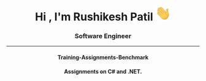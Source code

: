 <p align="center">


 <h1 align="center">Hi , I'm Rushikesh Patil  <img  src="https://raw.githubusercontent.com/ABSphreak/ABSphreak/master/gifs/Hi.gif" width="40px" height="40px"></h1> 
 
 <h3 align="center">Software Engineer</h3>
 
 ***
 
 <h4 align="center">Training-Assignments-Benchmark</h4>
 <h4 align="center"> Assignments on C# and .NET.</h4>



